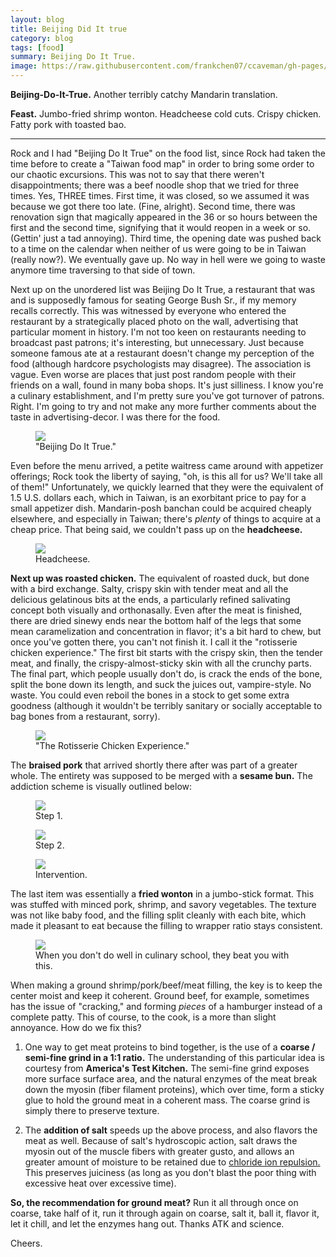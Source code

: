 ```yaml
---
layout: blog
title: Beijing Did It true
category: blog
tags: [food]  
summary: Beijing Do It True. 
image: https://raw.githubusercontent.com/frankchen07/ccaveman/gh-pages/images/blog/030113_beijing_do_it_true_6_courtesy_fc.jpg
---
```


**Beijing-Do-It-True.** Another terribly catchy Mandarin translation.

**Feast.** Jumbo-fried shrimp wonton. Headcheese cold cuts. Crispy chicken. Fatty pork with toasted bao.

---

Rock and I had "Beijing Do It True" on the food list, since Rock had taken the time before to create a "Taiwan food map" in order to bring some order to our chaotic excursions. This was not to say that there weren't disappointments; there was a beef noodle shop that we tried for three times. Yes, THREE times. First time, it was closed, so we assumed it was because we got there too late. (Fine, alright). Second time, there was renovation sign that magically appeared in the 36 or so hours between the first and the second time, signifying that it would reopen in a week or so. (Gettin' just a tad annoying). Third time, the opening date was pushed back to a time on the calendar when neither of us were going to be in Taiwan (really now?). We eventually gave up. No way in hell were we going to waste anymore time traversing to that side of town.

Next up on the unordered list was Beijing Do It True, a restaurant that was and is supposedly famous for seating George Bush Sr., if my memory recalls correctly. This was witnessed by everyone who entered the restaurant by a strategically placed photo on the wall, advertising that particular moment in history. I'm not too keen on restaurants needing to broadcast past patrons; it's interesting, but unnecessary. Just because someone famous ate at a restaurant doesn't change my perception of the food (although hardcore psychologists may disagree). The association is vague. Even worse are places that just post random people with their friends on a wall, found in many boba shops. It's just silliness. I know you're a culinary establishment, and I'm pretty sure you've got turnover of patrons. Right. I'm going to try and not make any more further comments about the taste in advertising-decor. I was there for the food.

<figure>
    <img src="https://raw.githubusercontent.com/frankchen07/ccaveman/gh-pages/images/blog/030113_beijing_do_it_true_1_courtesy_fc.jpg"></img>
    <figcaption>"Beijing Do It True."</figcaption>
</figure>

Even before the menu arrived, a petite waitress came around with appetizer offerings; Rock took the liberty of saying, "oh, is this all for us? We'll take all of them!" Unfortunately, we quickly learned that they were the equivalent of 1.5 U.S. dollars each, which in Taiwan, is an exorbitant price to pay for a small appetizer dish. Mandarin-posh banchan could be acquired cheaply elsewhere, and especially in Taiwan; there's *plenty* of things to acquire at a cheap price. That being said, we couldn't pass up on the **headcheese.** 

<figure>
    <img src="https://raw.githubusercontent.com/frankchen07/ccaveman/gh-pages/images/blog/030113_beijing_do_it_true_2_courtesy_fc.jpg"></img>
    <figcaption>Headcheese.</figcaption>
</figure>

**Next up was roasted chicken.** The equivalent of roasted duck, but done with a bird exchange. Salty, crispy skin with tender meat and all the delicious gelatinous bits at the ends, a particularly refined salivating concept both visually and orthonasally. Even after the meat is finished, there are dried sinewy ends near the bottom half of the legs that some mean caramelization and concentration in flavor; it's a bit hard to chew, but once you've gotten there, you can't not finish it. I call it the "rotisserie chicken experience." The first bit starts with the crispy skin, then the tender meat, and finally, the crispy-almost-sticky skin with all the crunchy parts. The final part, which people usually don't do, is crack the ends of the bone, split the bone down its length, and suck the juices out, vampire-style. No waste. You could even reboil the bones in a stock to get some extra goodness (although it wouldn't be terribly sanitary or socially acceptable to bag bones from a restaurant, sorry).

<figure>
    <img src="https://raw.githubusercontent.com/frankchen07/ccaveman/gh-pages/images/blog/030113_beijing_do_it_true_3_courtesy_fc.jpg"></img>
    <figcaption>"The Rotisserie Chicken Experience."</figcaption>
</figure>

The **braised pork** that arrived shortly there after was part of a greater whole. The entirety was supposed to be merged with a **sesame bun.** The addiction scheme is visually outlined below:

<figure>
    <img src="https://raw.githubusercontent.com/frankchen07/ccaveman/gh-pages/images/blog/030113_beijing_do_it_true_5_courtesy_fc.jpg"></img>
    <figcaption>Step 1.</figcaption>
</figure>

<figure>
    <img src="https://raw.githubusercontent.com/frankchen07/ccaveman/gh-pages/images/blog/030113_beijing_do_it_true_4_courtesy_fc.jpg"></img>
    <figcaption>Step 2.</figcaption>
</figure>

<figure>
    <img src="https://raw.githubusercontent.com/frankchen07/ccaveman/gh-pages/images/blog/030113_beijing_do_it_true_8_courtesy_fc.jpg"></img>
    <figcaption>Intervention.</figcaption>
</figure>

The last item was essentially a **fried wonton** in a jumbo-stick format. This was stuffed with minced pork, shrimp, and savory vegetables. The texture was not like baby food, and the filling split cleanly with each bite, which made it pleasant to eat because the filling to wrapper ratio stays consistent.

<figure>
    <img src="https://raw.githubusercontent.com/frankchen07/ccaveman/gh-pages/images/blog/030113_beijing_do_it_true_6_courtesy_fc.jpg"></img>
    <figcaption>When you don't do well in culinary school, they beat you with this.</figcaption>
</figure>

When making a ground shrimp/pork/beef/meat filling, the key is to keep the center moist and keep it coherent. Ground beef, for example, sometimes has the issue of "cracking," and forming *pieces* of a hamburger instead of a complete patty. This of course, to the cook, is a more than slight annoyance. How do we fix this?

1. One way to get meat proteins to bind together, is the use of a **coarse / semi-fine grind in a 1:1 ratio.** The understanding of this particular idea is courtesy from **America's Test Kitchen.** The semi-fine grind exposes more surface surface area, and the natural enzymes of the meat break down the myosin (fiber filament proteins), which over time, form a sticky glue to hold the ground meat in a coherent mass. The coarse grind is simply there to preserve texture.

2. The **addition of salt** speeds up the above process, and also flavors the meat as well. Because of salt's hydroscopic action, salt draws the myosin out of the muscle fibers with greater gusto, and allows an greater amount of moisture to be retained due to [chloride ion repulsion.](pass-the-salt-please/) This preserves juiciness (as long as you don't blast the poor thing with excessive heat over excessive time).

**So, the recommendation for ground meat?** Run it all through once on coarse, take half of it, run it through again on coarse, salt it, ball it, flavor it, let it chill, and let the enzymes hang out. Thanks ATK and science.

Cheers.
